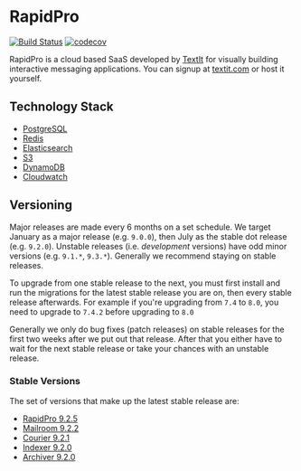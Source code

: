 # RapidPro

[![Build Status](https://github.com/nyaruka/rapidpro/workflows/CI/badge.svg)](https://github.com/nyaruka/rapidpro/actions?query=workflow%3ACI) 
[![codecov](https://codecov.io/gh/nyaruka/rapidpro/branch/main/graph/badge.svg)](https://codecov.io/gh/nyaruka/rapidpro)

RapidPro is a cloud based SaaS developed by [TextIt](https://textit.com) for visually building interactive messaging applications. You can signup at 
[textit.com](https://textit.com) or host it yourself.

## Technology Stack

 * [PostgreSQL](https://www.postgresql.org)
 * [Redis](https://redis.io)
 * [Elasticsearch](https://www.elastic.co/elasticsearch)
 * [S3](https://aws.amazon.com/s3/)
 * [DynamoDB](https://aws.amazon.com/dynamodb/)
 * [Cloudwatch](https://aws.amazon.com/cloudwatch/)

## Versioning

Major releases are made every 6 months on a set schedule. We target January as a major release (e.g. `9.0.0`), then 
July as the stable dot release (e.g. `9.2.0`). Unstable releases (i.e. *development* versions) have odd minor versions 
(e.g. `9.1.*`, `9.3.*`). Generally we recommend staying on stable releases.

To upgrade from one stable release to the next, you must first install and run the migrations
for the latest stable release you are on, then every stable release afterwards. For example if you're upgrading from 
`7.4` to `8.0`, you need to upgrade to `7.4.2` before upgrading to `8.0`

Generally we only do bug fixes (patch releases) on stable releases for the first two weeks after we put
out that release. After that you either have to wait for the next stable release or take your chances with an unstable 
release.

### Stable Versions

The set of versions that make up the latest stable release are:

 * [RapidPro 9.2.5](https://github.com/nyaruka/rapidpro/releases/tag/v9.2.5)
 * [Mailroom 9.2.2](https://github.com/nyaruka/mailroom/releases/tag/v9.2.2)
 * [Courier 9.2.1](https://github.com/nyaruka/courier/releases/tag/v9.2.1)
 * [Indexer 9.2.0](https://github.com/nyaruka/rp-indexer/releases/tag/v9.2.0)
 * [Archiver 9.2.0](https://github.com/nyaruka/rp-archiver/releases/tag/v9.2.0)
